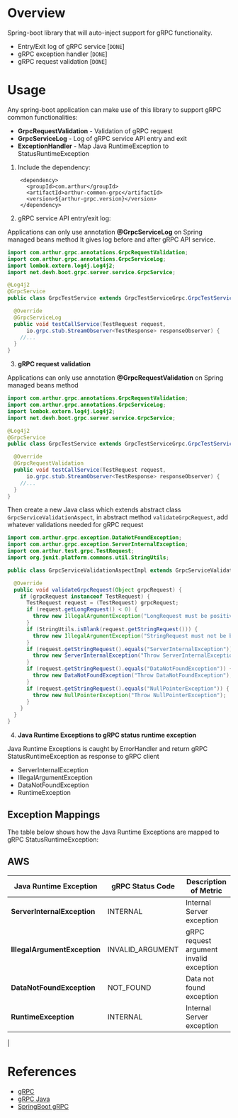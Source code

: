 # Overview

Spring-boot library that will auto-inject support for gRPC functionality.

* Entry/Exit log of gRPC service [`DONE`]
* gRPC exception handler [`DONE`]
* gRPC request validation [`DONE`]


# Usage

Any spring-boot application can make use of this library to support gRPC common functionalities:

* **GrpcRequestValidation** - Validation of gRPC request
* **GrpcServiceLog** - Log of gRPC service API entry and exit
* **ExceptionHandler** - Map Java RuntimeException to StatusRuntimeException

1. Include the dependency:

```
    <dependency>
      <groupId>com.arthur</groupId>
      <artifactId>arthur-common-grpc</artifactId>
      <version>${arthur-grpc.version}</version>
    </dependency>
```

2. gRPC service API entry/exit log:

Applications can only use annotation **@GrpcServiceLog** on Spring managed beans method It gives log before and after gRPC API service.<br>

```java
import com.arthur.grpc.annotations.GrpcRequestValidation;
import com.arthur.grpc.annotations.GrpcServiceLog;
import lombok.extern.log4j.Log4j2;
import net.devh.boot.grpc.server.service.GrpcService;

@Log4j2
@GrpcService
public class GrpcTestService extends GrpcTestServiceGrpc.GrpcTestServiceImplBase {

  @Override
  @GrpcServiceLog
  public void testCallService(TestRequest request,
      io.grpc.stub.StreamObserver<TestResponse> responseObserver) {
    //...
  }
}

```

3. **gRPC request validation**

Applications can only use annotation **@GrpcRequestValidation** on Spring managed beans method

```java
import com.arthur.grpc.annotations.GrpcRequestValidation;
import com.arthur.grpc.annotations.GrpcServiceLog;
import lombok.extern.log4j.Log4j2;
import net.devh.boot.grpc.server.service.GrpcService;

@Log4j2
@GrpcService
public class GrpcTestService extends GrpcTestServiceGrpc.GrpcTestServiceImplBase {

  @Override
  @GrpcRequestValidation
  public void testCallService(TestRequest request,
      io.grpc.stub.StreamObserver<TestResponse> responseObserver) {
    //...
  }
}
```

Then create a new Java class which extends abstract class `GrpcServiceValidationAspect`, in abstract method `validateGrpcRequest`, add whatever validations
needed for gRPC request

```java
import com.arthur.grpc.exception.DataNotFoundException;
import com.arthur.grpc.exception.ServerInternalException;
import com.arthur.test.grpc.TestRequest;
import org.junit.platform.commons.util.StringUtils;

public class GrpcServiceValidationAspectImpl extends GrpcServiceValidationAspect {

  @Override
  public void validateGrpcRequest(Object grpcRequest) {
    if (grpcRequest instanceof TestRequest) {
      TestRequest request = (TestRequest) grpcRequest;
      if (request.getLongRequest() < 0) {
        throw new IllegalArgumentException("LongRequest must be positive");
      }
      if (StringUtils.isBlank(request.getStringRequest())) {
        throw new IllegalArgumentException("StringRequest must not be blank");
      }
      if (request.getStringRequest().equals("ServerInternalException")) {
        throw new ServerInternalException("Throw ServerInternalException");
      }
      if (request.getStringRequest().equals("DataNotFoundException")) {
        throw new DataNotFoundException("Throw DataNotFoundException");
      }
      if (request.getStringRequest().equals("NullPointerException")) {
        throw new NullPointerException("Throw NullPointerException");
      }
    }
  }
}
```

4. **Java Runtime Exceptions to gRPC status runtime exception**

Java Runtime Exceptions is caught by ErrorHandler and return gRPC StatusRuntimeException as response to gRPC client

- ServerInternalException
- IllegalArgumentException
- DataNotFoundException
- RuntimeException

## Exception Mappings

The table below shows how the Java Runtime Exceptions are mapped to gRPC StatusRuntimeException:

## AWS

|   Java Runtime Exception    |  gRPC Status Code |             Description of Metric             |
|-----------------------------|-------------------|-----------------------------------------------|
| **ServerInternalException** |      INTERNAL     |    Internal Server exception                  |
| **IllegalArgumentException**|  INVALID_ARGUMENT |    gRPC request argument invalid exception    |
| **DataNotFoundException**   |     NOT_FOUND     |    Data not found exception                   |
| **RuntimeException**        |      INTERNAL     |    Internal Server exception                  |
|

# References

* [gRPC](https://grpc.io/)
* [gRPC Java](https://github.com/grpc/grpc-java)
* [SpringBoot gRPC](https://yidongnan.github.io/grpc-spring-boot-starter/en/)
